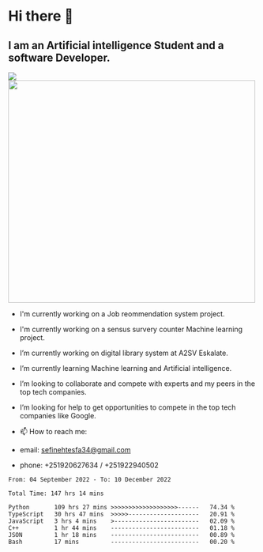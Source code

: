 # Hi there 👋
## I am an Artificial intelligence Student and a software Developer.
<img src = "https://github-readme-stats.vercel.app/api?username=sefinehtesfa34&&show_icons=true&title_color=ffffff&icon_color=bb2acf&text_color=daf7dc&bg_color=151515"/>
<img src="https://wakatime.com/share/@sefinehtesfa34/ae9674e3-b462-4438-9120-52fc3d0ffbbb.png" width ="500" height = "450"/>

- I'm currently working on a Job reommendation system project.
- I'm currently working on a sensus survery counter Machine learning project.
-  I’m currently working on digital library system at A2SV Eskalate.
-  I’m currently learning Machine learning and Artificial intelligence.
-  I’m looking to collaborate and compete with experts and my peers in the top tech companies.
-  I’m looking for help to get opportunities to compete in the top tech companies like Google.

- 📫 How to reach me: 
- email: sefinehtesfa34@gmail.com
- phone: +251920627634 / +251922940502
<!--START_SECTION:waka-->

```text
From: 04 September 2022 - To: 10 December 2022

Total Time: 147 hrs 14 mins

Python       109 hrs 27 mins >>>>>>>>>>>>>>>>>>>------   74.34 %
TypeScript   30 hrs 47 mins  >>>>>--------------------   20.91 %
JavaScript   3 hrs 4 mins    >------------------------   02.09 %
C++          1 hr 44 mins    -------------------------   01.18 %
JSON         1 hr 18 mins    -------------------------   00.89 %
Bash         17 mins         -------------------------   00.20 %
```

<!--END_SECTION:waka-->
